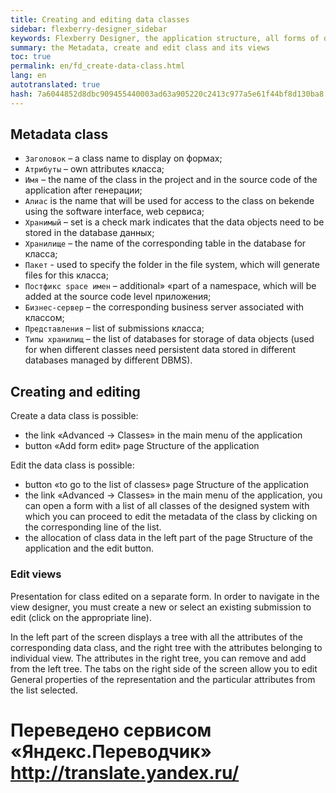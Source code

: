 ```yaml
--- 
title: Creating and editing data classes 
sidebar: flexberry-designer_sidebar 
keywords: Flexberry Designer, the application structure, all forms of data classes 
summary: the Metadata, create and edit class and its views 
toc: true 
permalink: en/fd_create-data-class.html 
lang: en 
autotranslated: true 
hash: 7a6044852d8dbc909455440003ad63a905220c2413c977a5e61f44bf8d130ba8 
--- 
```


## Metadata class 

* `Заголовок` – a class name to display on формах; 
* `Атрибуты` – own attributes класса; 
* `Имя` – the name of the class in the project and in the source code of the application after генерации; 
* `Алиас` is the name that will be used for access to the class on bekende using the software interface, web сервиса; 
* `Хранимый` – set is a check mark indicates that the data objects need to be stored in the database данных; 
* `Хранилище` – the name of the corresponding table in the database for класса; 
* `Пакет` - used to specify the folder in the file system, which will generate files for this класса; 
* `Постфикс space имен` – additional» «part of a namespace, which will be added at the source code level приложения; 
* `Бизнес-сервер` – the corresponding business server associated with классом; 
* `Представления` – list of submissions класса; 
* `Типы хранилищ` – the list of databases for storage of data objects (used for when different classes need persistent data stored in different databases managed by different DBMS). 

## Creating and editing 

Create a data class is possible: 

* the link «Advanced -> Classes» in the main menu of the application 
* button «Add form edit» page Structure of the application 

Edit the data class is possible: 

* button «to go to the list of classes» page Structure of the application 
* the link «Advanced -> Classes» in the main menu of the application, you can open a form with a list of all classes of the designed system with which you can proceed to edit the metadata of the class by clicking on the corresponding line of the list. 
* the allocation of class data in the left part of the page Structure of the application and the edit button. 

### Edit views 

Presentation for class edited on a separate form. In order to navigate in the view designer, you must create a new or select an existing submission to edit (click on the appropriate line). 

In the left part of the screen displays a tree with all the attributes of the corresponding data class, and the right tree with the attributes belonging to individual view. The attributes in the right tree, you can remove and add from the left tree. The tabs on the right side of the screen allow you to edit General properties of the representation and the particular attributes from the list selected. 



 # Переведено сервисом «Яндекс.Переводчик» http://translate.yandex.ru/